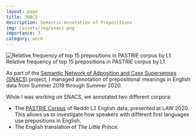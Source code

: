```yaml
---
layout: page
title: SNACS
description: Semantic Annotation of Prepositions
img: /assets/img/snacs.png
importance: 3
category: work
---
```


<div class="row">
    <div class="col-sm mt-3 mt-md-0">
        <img class="img-fluid rounded z-depth-1" src="{{ '/assets/img/pastrie_heatmap.png' | relative_url }}" alt="Relative frequency of top 15 prepositions in PASTRIE corpus by L1" title=""/>
    </div>
</div>
<div class="caption">
    Relative frequency of top 15 prepositions in PASTRIE corpus by L1.
</div>

As part of the [Semantic Network of Adposition and Case Supersenses (SNACS)](https://www.aclweb.org/anthology/P18-1018/) project, I managed annotation of prepositional meanings in English data from Summer 2019 through Summer 2020. 

While I was working on SNACS, we annotated two different corpora:
* The [PASTRIE Corpus](https://www.aclweb.org/anthology/2020.law-1.10/) of Reddit L2 English data, presented at LAW 2020. This allows us to investigate how speakers with different first languages use prepositions in English.
* The English translation of _The Little Prince_.